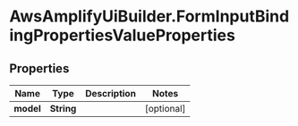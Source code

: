 # AwsAmplifyUiBuilder.FormInputBindingPropertiesValueProperties

## Properties

Name | Type | Description | Notes
------------ | ------------- | ------------- | -------------
**model** | **String** |  | [optional] 


